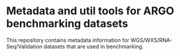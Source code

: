 # Metadata and util tools for ARGO benchmarking datasets

This repository contains metadata information for WGS/WXS/RNA-Seq/Validation datasets that are used in benchmarking.
